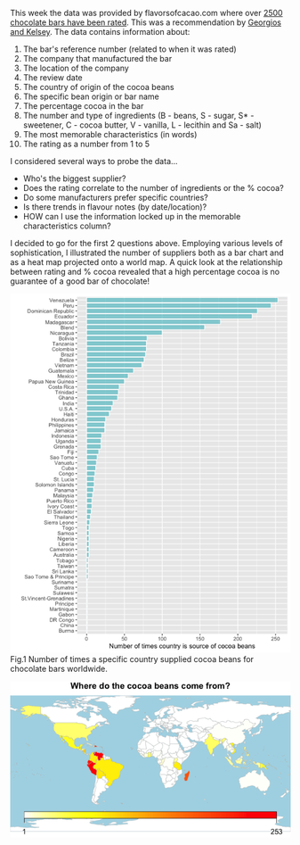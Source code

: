 This week the data was provided by flavorsofcacao.com where over [2500 chocolate bars have been rated](http://flavorsofcacao.com/chocolate_database.html). This was a recommendation by [Georgios and Kelsey](https://github.com/rfordatascience/tidytuesday/issues/408).
The data contains information about:
1. The bar's reference number (related to when it was rated)
2. The company that manufactured the bar
3. The location of the company
4. The review date
5. The country of origin of the cocoa beans
6. The specific bean origin or bar name
7. The percentage cocoa in the bar
8. The number and type of ingredients (B - beans, S - sugar, S* - sweetener, C - cocoa butter, V - vanilla, L - lecithin and Sa - salt)
9. The most memorable characteristics (in words)
10. The rating as a number from 1 to 5

I considered several ways to probe the data... 
- Who's the biggest supplier?
- Does the rating correlate to the number of ingredients or the % cocoa?
- Do some manufacturers prefer specific countries?
- Is there trends in flavour notes (by date/location)?
- HOW can I use the information locked up in the memorable characteristics column?

I decided to go for the first 2 questions above. Employing various levels of sophistication, I illustrated the number of suppliers both as a bar chart and as a heat map projected onto a world map. A quick look at the relationship between rating and % cocoa revealed that a high percentage cocoa is no guarantee of a good bar of chocolate!

![A bar graph showing country identity on the Y axis and count on the X axis. The count is the number of times that country was a supplier of cocoa beans for making chocolate bars. There are 5 countries that supply the bulk of beans, namely Venezuela, Peru, the Dominican Republic, Ecuador and Madagascar.](https://github.com/PlantsGenesBugs/TidyTuesday/blob/main/2022/week3/BarPlotCocoaSource.png)
Fig.1 Number of times a specific country supplied cocoa beans for chocolate bars worldwide.

![A world map with colours indicating the relative number of times a country was a supplier of cocoa beans. The heat scale goes from yellow (small numbers) through orange to red (high numbers). The red colour is concentrated in countries in the north of South America and the island of Madagascar off the East coast of Africa.](https://github.com/PlantsGenesBugs/TidyTuesday/blob/main/2022/week3/WorldMapCocoaSource.png)
